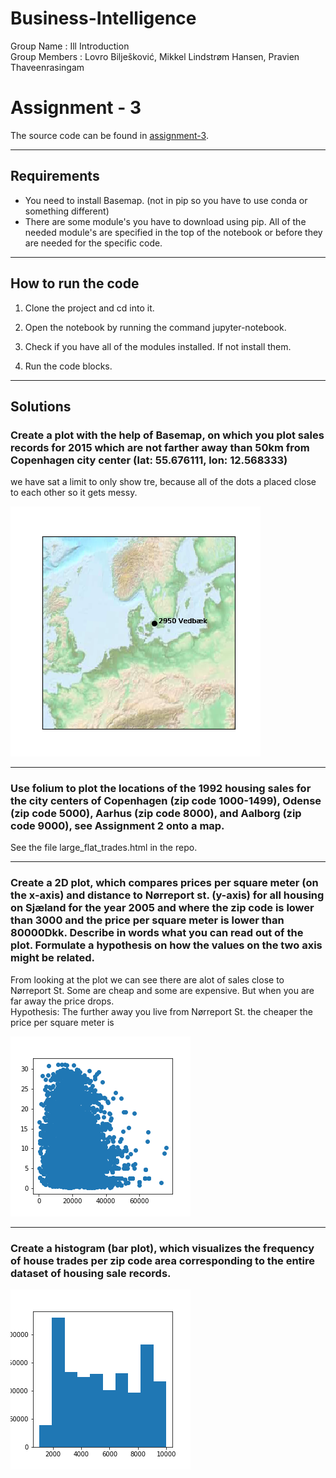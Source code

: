 # Business-Intelligence

Group Name : Ill Introduction<br/>
Group Members : Lovro Bilješković, Mikkel Lindstrøm Hansen, Pravien Thaveenrasingam

# Assignment - 3

The source code can be found in [assignment-3](https://github.com/pravien/Business-Intelligence/tree/master/assignment-3).

---

## Requirements

- You need to install Basemap. (not in pip so you have to use conda or something different)
- There are some module's you have to download using pip. All of the needed module's are specified in the top of the notebook or before they are needed for the specific code.

---

## How to run the code

1. Clone the project and cd into it.

2. Open the notebook by running the command jupyter-notebook.

3. Check if you have all of the modules installed. If not install them.

4. Run the code blocks.

---

## Solutions


### Create a plot with the help of Basemap, on which you plot sales records for 2015 which are not farther away than 50km from Copenhagen city center (lat: 55.676111, lon: 12.568333)

we have sat a limit to only show tre, because all of the dots a placed close to each other so it gets messy.

![alt text](./assignment-3/basemap.png)

---

### Use folium to plot the locations of the 1992 housing sales for the city centers of Copenhagen (zip code 1000-1499), Odense (zip code 5000), Aarhus (zip code 8000), and Aalborg (zip code 9000), see Assignment 2 onto a map.

See the file large_flat_trades.html in the repo.

---

### Create a 2D plot, which compares prices per square meter (on the x-axis) and distance to Nørreport st. (y-axis) for all housing on Sjæland for the year 2005 and where the zip code is lower than 3000 and the price per square meter is lower than 80000Dkk. Describe in words what you can read out of the plot. Formulate a hypothesis on how the values on the two axis might be related.

From looking at the plot we can see there are alot of sales close to Nørreport St. Some are cheap and some are expensive. But when you are far away the price drops.<br/>
Hypothesis: The further away you live from Nørreport St. the cheaper the price per square meter is

![alt text](./assignment-3/2d-plot.png)

---

### Create a histogram (bar plot), which visualizes the frequency of house trades per zip code area corresponding to the entire dataset of housing sale records.

![alt text](./assignment-3/hist.png)